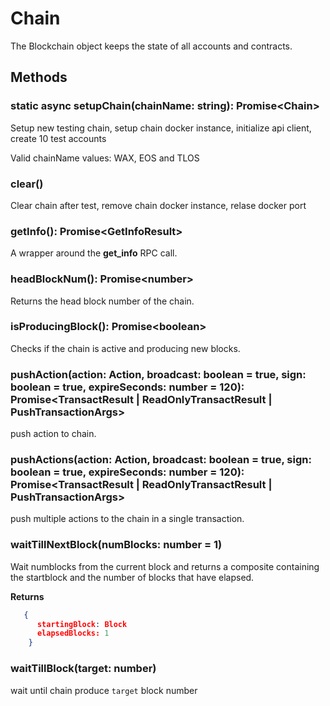 # Chain

The Blockchain object keeps the state of all accounts and contracts.

## Methods
### static async setupChain(chainName: string): Promise&lt;Chain&gt;
Setup new testing chain, setup chain docker instance, initialize api client, create 10 test accounts

Valid chainName values: WAX, EOS and TLOS

### clear()
Clear chain after test, remove chain docker instance, relase docker port

### getInfo(): Promise&lt;GetInfoResult&gt;
  
A wrapper around the **get_info** RPC call. 

### headBlockNum(): Promise&lt;number&gt;

Returns the head block number of the chain.

### isProducingBlock(): Promise&lt;boolean&gt;

Checks if the chain is active and producing new blocks.

###   pushAction(action: Action, broadcast: boolean = true, sign: boolean = true, expireSeconds: number = 120): Promise<TransactResult | ReadOnlyTransactResult | PushTransactionArgs> 

push action to chain.

###   pushActions(action: Action, broadcast: boolean = true, sign: boolean = true, expireSeconds: number = 120): Promise<TransactResult | ReadOnlyTransactResult | PushTransactionArgs> 

push multiple actions to the chain in a single transaction.

### waitTillNextBlock(numBlocks: number = 1)

Wait numblocks from the current block and returns a composite containing the startblock and the number of blocks that have elapsed.

**Returns**
```json
   {
      startingBlock: Block
      elapsedBlocks: 1
    }
```
### waitTillBlock(target: number)

wait until chain produce `target` block number

